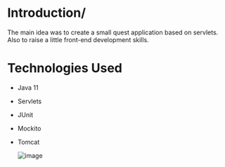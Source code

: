 # Introduction/
The main idea was to create a small quest application based on servlets. Also to raise a little front-end development skills.

# Technologies Used
- Java 11
- Servlets
- JUnit
- Mockito
- Tomcat

  ![image](https://github.com/AndriiChipets/quest/assets/137887124/c18bc292-0d99-4510-8f37-6335b9a8d4ba)

